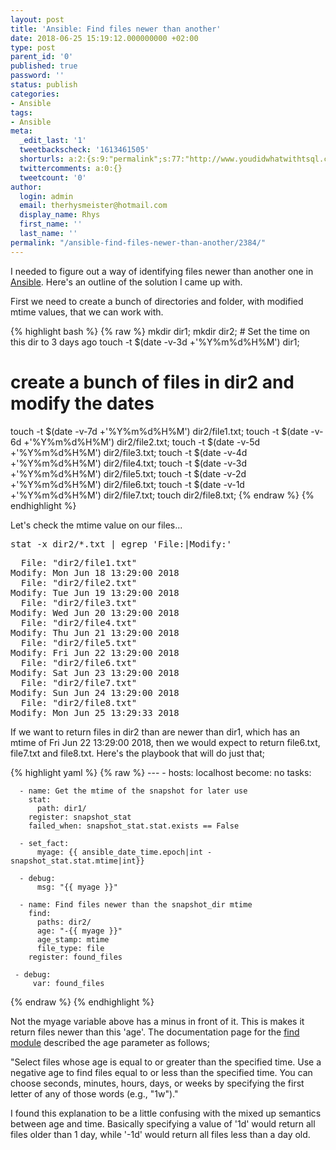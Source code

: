 ```yaml
---
layout: post
title: 'Ansible: Find files newer than another'
date: 2018-06-25 15:19:12.000000000 +02:00
type: post
parent_id: '0'
published: true
password: ''
status: publish
categories:
- Ansible
tags:
- Ansible
meta:
  _edit_last: '1'
  tweetbackscheck: '1613461505'
  shorturls: a:2:{s:9:"permalink";s:77:"http://www.youdidwhatwithtsql.com/ansible-find-files-newer-than-another/2384/";s:7:"tinyurl";s:27:"http://tinyurl.com/yajvnqfn";}
  twittercomments: a:0:{}
  tweetcount: '0'
author:
  login: admin
  email: therhysmeister@hotmail.com
  display_name: Rhys
  first_name: ''
  last_name: ''
permalink: "/ansible-find-files-newer-than-another/2384/"
---
```

<p>I needed to figure out a way of identifying files newer than another one in <a href="https://www.ansible.com/" target="_blank" rel="noopener">Ansible</a>. Here's an outline of the solution I came up with.</p>
<p>First we need to create a bunch of directories and folder, with modified mtime values, that we can work with.</p>
{% highlight bash %}
{% raw %}
mkdir dir1;
mkdir dir2;
# Set the time on this dir to 3 days ago
touch -t $(date -v-3d +'%Y%m%d%H%M') dir1;

# create a bunch of files in dir2 and modify the dates
touch -t $(date -v-7d +'%Y%m%d%H%M') dir2/file1.txt;
touch -t $(date -v-6d +'%Y%m%d%H%M') dir2/file2.txt;
touch -t $(date -v-5d +'%Y%m%d%H%M') dir2/file3.txt;
touch -t $(date -v-4d +'%Y%m%d%H%M') dir2/file4.txt;
touch -t $(date -v-3d +'%Y%m%d%H%M') dir2/file5.txt;
touch -t $(date -v-2d +'%Y%m%d%H%M') dir2/file6.txt;
touch -t $(date -v-1d +'%Y%m%d%H%M') dir2/file7.txt;
touch dir2/file8.txt;
{% endraw %}
{% endhighlight %}

<p>Let's check the mtime value on our files...</p>
<pre lang="Bash">stat -x dir2/*.txt | egrep 'File:|Modify:'
</pre>
<pre>  File: "dir2/file1.txt"
Modify: Mon Jun 18 13:29:00 2018
  File: "dir2/file2.txt"
Modify: Tue Jun 19 13:29:00 2018
  File: "dir2/file3.txt"
Modify: Wed Jun 20 13:29:00 2018
  File: "dir2/file4.txt"
Modify: Thu Jun 21 13:29:00 2018
  File: "dir2/file5.txt"
Modify: Fri Jun 22 13:29:00 2018
  File: "dir2/file6.txt"
Modify: Sat Jun 23 13:29:00 2018
  File: "dir2/file7.txt"
Modify: Sun Jun 24 13:29:00 2018
  File: "dir2/file8.txt"
Modify: Mon Jun 25 13:29:33 2018
</pre>
<p>If we want to return files in dir2 than are newer than dir1, which has an mtime of Fri Jun 22 13:29:00 2018, then we would expect to return file6.txt, file7.txt and file8.txt. Here's the playbook that will do just that;</p>
{% highlight yaml %}
{% raw %}
---
  - hosts: localhost
    become: no
    tasks:

      - name: Get the mtime of the snapshot for later use
        stat:
          path: dir1/
        register: snapshot_stat
        failed_when: snapshot_stat.stat.exists == False

      - set_fact:
          myage: {{ ansible_date_time.epoch|int - snapshot_stat.stat.mtime|int}}

      - debug:
          msg: "{{ myage }}"

      - name: Find files newer than the snapshot_dir mtime
        find:
          paths: dir2/
          age: "-{{ myage }}"
          age_stamp: mtime
          file_type: file
        register: found_files

     - debug:
         var: found_files
{% endraw %}
{% endhighlight %}

Not the myage variable above has a minus in front of it. This is makes it return files newer than this 'age'. The documentation page for the [find module](https://docs.ansible.com/ansible/devel/modules/find_module.html) described the age parameter as follows;

"Select files whose age is equal to or greater than the specified time. Use a negative age to find files equal to or less than the specified time. You can choose seconds, minutes, hours, days, or weeks by specifying the first letter of any of those words (e.g., "1w")."

I found this explanation to be a little confusing with the mixed up semantics between age and time. Basically specifying a value of '1d' would return all files older than 1 day, while '-1d' would return all files less than a day old.
